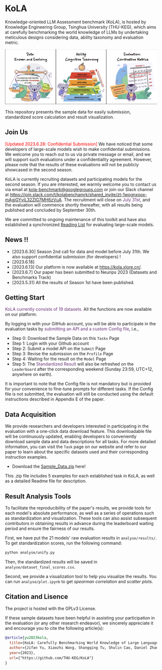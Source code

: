 # KoLA
Knowledge-oriented LLM Assessment benchmark (KoLA), is hosted by Knowledge Engineering Group, Tsinghua University (THU-KEG), which aims at carefully benchmarking the world knowledge of LLMs by undertaking meticulous designs considering data, ability taxonomy and evaluation metric.

![kola](./kola.png)

This repository presents the sample data for easily submission, standardized score calculation and result visualization.

## Join Us

<font color=red>[Updated 2023.6.28: Confidential Submission]</font> We have noticed that some developers of large-scale models wish to make confidential submissions. We welcome you to reach out to us via private message or email, and we will support such evaluations under a confidentiality agreement. However, please note that the results of these evaluations will not be publicly showcased in the second season.

KoLA is currently recruiting datasets and participating models for the second season. If you are interested, we warmly welcome you to contact us via email at [kola-benchmark@googlegroups.com](mailto:kola-benchmark@googlegroups.com) or join our Slack channel at https://join.slack.com/t/kolabenchamrk/shared_invite/zt-1wognxoox-mAgjGYvjL32ZlG7MH6zVuA. The recruitment will close on <font color =#6a3378>July 31st</font>, and the evaluation will commence shortly thereafter, with all results being published and concluded by September 30th.

We are committed to ongoing maintenance of this toolkit and have also established a synchronized [Reading List](https://github.com/THU-KEG/EvaluationPapers4ChatGPT) for evaluating large-scale models. 

## News !!

* [2023.6.30] Season 2nd call for data and model before July 31th. We also support confidential submission (for developers) !
* [2023.6.18]
* [2023.6.13] Our platform is now available at https://kola.xlore.cn/.
* [2023.6.7] Our paper has been submitted to Neurips 2023 (Datasets and Benchmarks Track)
* [2023.5.31] All the results of Season 1st have been published.

## Getting Start

<font color =#6a3378>KoLA currently consists of 19 datasets.</font>  All the functions are now available on our platform:

By logging in with your GitHub account, you will be able to participate in the evaluation tasks by <font color =#6a3378>submitting an API and a custom Config file</font>, i.e.,

* Step 0: Download the Sample Data on this `Tasks` Page
* Step 1: Login with your Github account
* Step 2: Submit a model API on the `Submit` Page
* Step 3: Revise the submission on the `Profile` Page
* Step 4: Waiting for the result on the `Model` Page 
* Step 5: The <font color =#6a3378>Standardized Result</font> will also be refreshed on the `Leaderboard` after the corresponding weekend (Sunday 23:59, UTC+12, anywhere on earth).

It is important to note that the Config file is not mandatory but is provided for your convenience to fine-tune prompts for different tasks. If the Config file is not submitted, the evaluation will still be conducted using the default instructions described in Appendix E of the paper. 

## Data Acquisition

We provide researchers and developers interested in participating in the evaluation with a one-click data download feature. This downloadable file will be continuously updated, enabling developers to conveniently download sample data and data descriptions for all tasks. For more detailed information, you can visit the `Task` page on our website and refer to our paper to learn about the specific datasets used and their corresponding instruction examples.

* Download the [Sample_Data.zip](https://cloud.tsinghua.edu.cn/f/03f03c547fc14ce7a785/?dl=1) here!

This .zip file includes 5 examples for each established task in KoLA, as well as a detailed Readme file for description.

## Result Analysis Tools

To facilitate the reproducibility of the paper's results, we provide tools for each model's absolute performance, as well as a series of operations such as standardization and visualization. These tools can also assist subsequent contributors in obtaining results in advance during the leaderboard waiting period and ensure the fairness of our results.

First, we have put the 21 models' raw evaluation results in `analyse/results/`. 
To get standardization scores, run the following command:

```bash
python analyse/unify.py
```

Then, the standardized results will be saved in `analyse/dataset_final_scores.csv`.

Second, we provide a visualization tool to help you visualize the results. You can run `analyse/plot.ipynb` to get *spearman correlation* and *scatter plots*.


## Citation and Lisence

The project is hosted with the GPLv3 License.

If these sample datasets have been helpful in assisting your participation in the evaluation (or any other research endeavor), we sincerely appreciate it and encourage you to cite the following article(s):

```bibtex
@article{yu2023kola,
  title={KoLA: Carefully Benchmarking World Knowledge of Large Language Models},
  author={Jifan Yu, Xiaozhi Wang, Shangqing Tu, Shulin Cao, Daniel Zhang-Li, Xin Lv, Hao Peng, Zijun Yao, Xiaohan Zhang, Hanming Li, Chunyang Li, Zheyuan Zhang, Yushi Bai, Yantao Liu, Amy Xin, Nianyi Lin, Kaifeng Yun, Linlu Gong, Jianhui Chen, Zhili Wu, Yunjia Qi, Weikai Li, Yong Guan, Kaisheng Zeng, Ji Qi, Hailong Jin, Jinxin Liu, Yu Gu, Yuan Yao, Ning Ding, Lei Hou, Zhiyuan Liu, Bin Xu, Jie Tang, Juanzi Li},
  year={2023},
  url={"https://github.com/THU-KEG/KoLA"}
}
 ```
